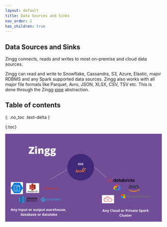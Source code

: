 ```yaml
---
layout: default
title: Data Sources and Sinks
nav_order: 2
has_children: true
---
```


## Data Sources and Sinks

Zingg connects, reads and writes to most on-premise and cloud data sources. 

Zingg can read and write to Snowflake, Cassandra, S3, Azure, Elastic, major RDBMS and any Spark supported data sources. Zingg also works with all major file formats like Parquet, Avro, JSON, XLSX, CSV, TSV etc. This is done through the Zingg [pipe](pipes.md) abstraction.  

## Table of contents
{: .no_toc .text-delta }

{:toc}

![zinggConnectors](/assets/zinggOSS.png)